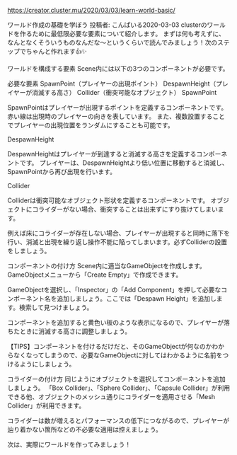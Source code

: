 https://creator.cluster.mu/2020/03/03/learn-world-basic/


ワールド作成の基礎を学ぼう
投稿者: こんぱいる2020-03-03
clusterのワールドを作るために最低限必要な要素について紹介します。
まずは何も考えずに、なんとなくそういうものなんだな〜というくらいで読んでみましょう！次のステップでちゃんと作れます👍✨

ワールドを構成する要素
Scene内には以下の3つのコンポーネントが必要です。


必要な要素
SpawnPoint（プレイヤーの出現ポイント）
DespawnHeight（プレイヤーが消滅する高さ）
Collider（衝突可能なオブジェクト）
SpawnPoint

SpawnPointはプレイヤーが出現するポイントを定義するコンポーネントです。
赤い線は出現時のプレイヤーの向きを表しています。
また、複数設置することでプレイヤーの出現位置をランダムにすることも可能です。

DespawnHeight

DespawnHeightはプレイヤーが到達すると消滅する高さを定義するコンポーネントです。
プレイヤーは、DespawnHeightより低い位置に移動すると消滅し、SpawnPointから再び出現を行います。

Collider

Colliderは衝突可能なオブジェクト形状を定義するコンポーネントです。
オブジェクトにコライダーがない場合、衝突することは出来ずにすり抜けてしまいます。

例えば床にコライダーが存在しない場合、プレイヤーが出現すると同時に落下を行い、消滅と出現を繰り返し操作不能に陥ってしまいます。必ずColliderの設置をしましょう。

コンポーネントの付け方
Scene内に適当なGameObjectを作成します。
GameObjectメニューから「Create Empty」で作成できます。


GameObjectを選択し、「Inspector」の「Add Component」を押して必要なコンポーネント名を追加しましょう。ここでは「Despawn Height」を追加します。検索して見つけましょう。


コンポーネントを追加すると黄色い板のような表示になるので、プレイヤーが落ちたときに消滅する高さに調整しましょう。


【TIPS】コンポーネントを付けるだけだと、そのGameObjectが何なのかわからなくなってしまうので、必要なGameObjectに対してはわかるように名前をつけるようにしましょう。


コライダーの付け方
同じようにオブジェクトを選択してコンポーネントを追加しましょう。
「Box Collider」、「Sphere Collider」、「Capsule Collider」が利用できる他、オブジェクトのメッシュ通りにコライダーを適用させる「Mesh Collider」が利用できます。


コライダーは数が増えるとパフォーマンスの低下につながるので、プレイヤーが辿り着かない箇所などの不必要な適用は控えましょう。

次は、実際にワールドを作ってみましょう！